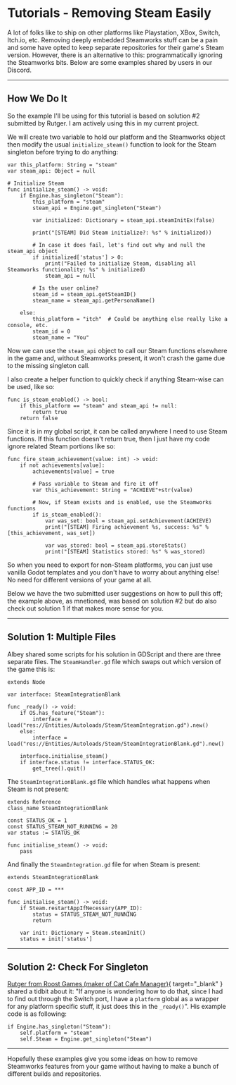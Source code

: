 # Tutorials - Removing Steam Easily

A lot of folks like to ship on other platforms like Playstation, XBox, Switch, Itch.io, etc. Removing deeply embedded Steamworks stuff can be a pain and some have opted to keep separate repositories for their game's Steam version. However, there is an alternative to this: programmatically ignoring the Steamworks bits. Below are some examples shared by users in our Discord.

---
## How We Do It

So the example I'll be using for this tutorial is based on solution #2 submitted by Rutger. I am actively using this in my current project.

We will create two variable to hold our platform and the Steamworks object then modify the usual `initialize_steam()` function to look for the Steam singleton before trying to do anything:

```
var this_platform: String = "steam"
var steam_api: Object = null

# Initialize Steam
func initialize_steam() -> void:
	if Engine.has_singleton("Steam"):
		this_platform = "steam"
		steam_api = Engine.get_singleton("Steam")
		
		var initialized: Dictionary = steam_api.steamInitEx(false)

		print("[STEAM] Did Steam initialize?: %s" % initialized))

		# In case it does fail, let's find out why and null the steam_api object
		if initialized['status'] > 0:
			print("Failed to initialize Steam, disabling all Steamworks functionality: %s" % initialized)
			steam_api = null
 
		# Is the user online?
		steam_id = steam_api.getSteamID()
		steam_name = steam_api.getPersonaName()
 
	else:
		this_platform = "itch"  # Could be anything else really like a console, etc.
		steam_id = 0
		steam_name = "You"
```

Now we can use the `steam_api` object to call our Steam functions elsewhere in the game and, without Steamworks present, it won't crash the game due to the missing singleton call.

I also create a helper function to quickly check if anything Steam-wise can be used, like so:

```
func is_steam_enabled() -> bool:
	if this_platform == "steam" and steam_api != null:
		return true
	return false
```

Since it is in my global script, it can be called anywhere I need to use Steam functions. If this function doesn't return true, then I just have my code ignore related Steam portions like so:

```
func fire_steam_achievement(value: int) -> void:
	if not achievements[value]:
		achievements[value] = true
		
		# Pass variable to Steam and fire it off
		var this_achievement: String = "ACHIEVE"+str(value)
		
		# Now, if Steam exists and is enabled, use the Steamworks functions
		if is_steam_enabled():
			var was_set: bool = steam_api.setAchievement(ACHIEVE)
			print("[STEAM] Firing achievement %s, success: %s" % [this_achievement, was_set])
			
			var was_stored: bool = steam_api.storeStats()
			print("[STEAM] Statistics stored: %s" % was_stored)
```

So when you need to export for non-Steam platforms, you can just use vanilla Godot templates and you don't have to worry about anything else!  No need for different versions of your game at all.

Below we have the two submitted user suggestions on how to pull this off; the example above, as mnetioned, was based on solution #2 but do also check out solution 1 if that makes more sense for you.

---
## Solution 1: Multiple Files

Albey shared some scripts for his solution in GDScript and there are three separate files. The `SteamHandler.gd` file which swaps out which version of the game this is:

````
extends Node

var interface: SteamIntegrationBlank

func _ready() -> void:
	if OS.has_feature("Steam"):
		interface = load("res://Entities/Autoloads/Steam/SteamIntegration.gd").new()
	else:
		interface = load("res://Entities/Autoloads/Steam/SteamIntegrationBlank.gd").new()

	interface.initialise_steam()
	if interface.status != interface.STATUS_OK:
		get_tree().quit()
````

The `SteamIntegrationBlank.gd` file which handles what happens when Steam is not present:

````
extends Reference
class_name SteamIntegrationBlank

const STATUS_OK = 1
const STATUS_STEAM_NOT_RUNNING = 20
var status := STATUS_OK

func initialise_steam() -> void:
	pass
````

And finally the `SteamIntegration.gd` file for when Steam is present:

````
extends SteamIntegrationBlank

const APP_ID = ***

func initialise_steam() -> void:
	if Steam.restartAppIfNecessary(APP_ID):
		status = STATUS_STEAM_NOT_RUNNING
		return

	var init: Dictionary = Steam.steamInit()
	status = init['status']
````

---
## Solution 2: Check For Singleton

[Rutger from Roost Games (maker of Cat Cafe Manager)](https://catcafemanager.com){ target="\_blank" } shared a tidbit about it: "If anyone is wondering how to do that, since I had to find out through the Switch port, I have a `platform` global as a wrapper for any platform specific stuff, it just does this in the `_ready()`". His example code is as following:

````
if Engine.has_singleton("Steam"):
	self.platform = "steam"
	self.Steam = Engine.get_singleton("Steam")
````

---

Hopefully these examples give you some ideas on how to remove Steamworks features from your game without having to make a bunch of different builds and repositories.
